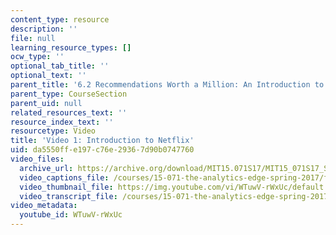 ```yaml
---
content_type: resource
description: ''
file: null
learning_resource_types: []
ocw_type: ''
optional_tab_title: ''
optional_text: ''
parent_title: '6.2 Recommendations Worth a Million: An Introduction to Clustering '
parent_type: CourseSection
parent_uid: null
related_resources_text: ''
resource_index_text: ''
resourcetype: Video
title: 'Video 1: Introduction to Netflix'
uid: da5550ff-e197-c76e-2936-7d90b0747760
video_files:
  archive_url: https://archive.org/download/MIT15.071S17/MIT15_071S17_Session_6.2.01_300k.mp4
  video_captions_file: /courses/15-071-the-analytics-edge-spring-2017/f4691790d0a251ccaef8bf7e8f66e642_WTuwV-rWxUc.vtt
  video_thumbnail_file: https://img.youtube.com/vi/WTuwV-rWxUc/default.jpg
  video_transcript_file: /courses/15-071-the-analytics-edge-spring-2017/1d53e0ed6fd229fc52592b00641d32af_WTuwV-rWxUc.pdf
video_metadata:
  youtube_id: WTuwV-rWxUc
---
```

